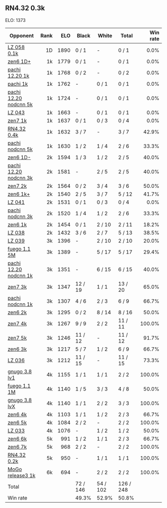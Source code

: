 ## RN4.32 0.3k ##

ELO: 1373

Opponent | Rank | ELO | Black | White | Total | Win rate
---------|-----:|----:|-------|-------|-------|-------:
[LZ 058 0.1k](LZ%20058%200.1k.md) | 1D | 1890 | 0 / 1 | - | 0 / 1 | 0.0%
[zen6 1D+](zen6%201D+.md) | 1k | 1779 | 0 / 1 | - | 0 / 1 | 0.0%
[pachi 12.20 1k](pachi%2012.20%201k.md) | 1k | 1768 | 0 / 2 | - | 0 / 2 | 0.0%
[pachi 1k](pachi%201k.md) | 1k | 1762 | - | 0 / 1 | 0 / 1 | 0.0%
[pachi 12.20 nodcnn 5k](pachi%2012.20%20nodcnn%205k.md) | 1k | 1724 | - | 0 / 1 | 0 / 1 | 0.0%
[LZ 043](LZ%20043.md) | 1k | 1663 | - | 0 / 1 | 0 / 1 | 0.0%
[zen7 1k](zen7%201k.md) | 1k | 1637 | 0 / 1 | 0 / 3 | 0 / 4 | 0.0%
[RN4.32 0.4k](RN4.32%200.4k.md) | 1k | 1632 | 3 / 7 | - | 3 / 7 | 42.9%
[pachi nodcnn 5k](pachi%20nodcnn%205k.md) | 1k | 1630 | 1 / 2 | 1 / 4 | 2 / 6 | 33.3%
[zen6 1D-](zen6%201D-.md) | 2k | 1594 | 1 / 3 | 1 / 2 | 2 / 5 | 40.0%
[pachi 12.20 nodcnn 3k](pachi%2012.20%20nodcnn%203k.md) | 2k | 1581 | - | 2 / 5 | 2 / 5 | 40.0%
[zen7 2k](zen7%202k.md) | 2k | 1564 | 0 / 2 | 3 / 4 | 3 / 6 | 50.0%
[zen6 1k+](zen6%201k+.md) | 2k | 1540 | 2 / 5 | 3 / 7 | 5 / 12 | 41.7%
[LZ 041](LZ%20041.md) | 2k | 1531 | 0 / 1 | 0 / 3 | 0 / 4 | 0.0%
[pachi nodcnn 3k](pachi%20nodcnn%203k.md) | 2k | 1520 | 1 / 4 | 1 / 2 | 2 / 6 | 33.3%
[zen6 1k](zen6%201k.md) | 2k | 1454 | 0 / 1 | 2 / 10 | 2 / 11 | 18.2%
[LZ 038](LZ%20038.md) | 2k | 1432 | 3 / 6 | 2 / 7 | 5 / 13 | 38.5%
[LZ 039](LZ%20039.md) | 3k | 1396 | - | 2 / 10 | 2 / 10 | 20.0%
[fuego 1.1 5M](fuego%201.1%205M.md) | 3k | 1389 | - | 5 / 17 | 5 / 17 | 29.4%
[pachi 12.20 nodcnn 1k](pachi%2012.20%20nodcnn%201k.md) | 3k | 1351 | - | 6 / 15 | 6 / 15 | 40.0%
[zen7 3k](zen7%203k.md) | 3k | 1347 | 12 / 19 | 1 / 1 | 13 / 20 | 65.0%
[pachi nodcnn 1k](pachi%20nodcnn%201k.md) | 3k | 1307 | 4 / 6 | 2 / 3 | 6 / 9 | 66.7%
[zen6 2k](zen6%202k.md) | 3k | 1295 | 0 / 2 | 8 / 14 | 8 / 16 | 50.0%
[zen7 4k](zen7%204k.md) | 3k | 1267 | 9 / 9 | 2 / 2 | 11 / 11 | 100.0%
[zen7 5k](zen7%205k.md) | 3k | 1246 | 11 / 12 | - | 11 / 12 | 91.7%
[zen6 3k](zen6%203k.md) | 3k | 1217 | 5 / 7 | 1 / 2 | 6 / 9 | 66.7%
[LZ 036](LZ%20036.md) | 3k | 1212 | 11 / 15 | - | 11 / 15 | 73.3%
[gnugo 3.8 lv1](gnugo%203.8%20lv1.md) | 4k | 1155 | 1 / 1 | 1 / 1 | 2 / 2 | 100.0%
[fuego 1.1 1M](fuego%201.1%201M.md) | 4k | 1140 | 1 / 5 | 3 / 3 | 4 / 8 | 50.0%
[gnugo 3.8 lvX](gnugo%203.8%20lvX.md) | 4k | 1140 | 1 / 1 | 2 / 2 | 3 / 3 | 100.0%
[zen6 4k](zen6%204k.md) | 4k | 1103 | 1 / 1 | 1 / 2 | 2 / 3 | 66.7%
[zen6 5k](zen6%205k.md) | 4k | 1084 | 2 / 2 | - | 2 / 2 | 100.0%
[LZ 033](LZ%20033.md) | 4k | 1076 | - | 1 / 2 | 1 / 2 | 50.0%
[zen6 6k](zen6%206k.md) | 5k | 991 | 1 / 2 | 1 / 1 | 2 / 3 | 66.7%
[zen6 7k](zen6%207k.md) | 5k | 968 | 2 / 2 | - | 2 / 2 | 100.0%
[RN4.32 0.2k](RN4.32%200.2k.md) | 5k | 950 | - | 1 / 1 | 1 / 1 | 100.0%
[MoGo release3 1k](MoGo%20release3%201k.md) | 6k | 694 | - | 2 / 2 | 2 / 2 | 100.0%
Total | | | 72 / 146 | 54 / 102 | 126 / 248 | 
Win rate| | | 49.3% | 52.9% | 50.8% | 
